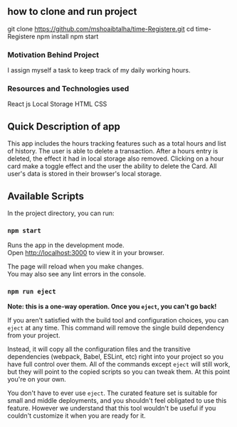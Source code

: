 ## how to clone and run project

git clone https://github.com/mshoaibtalha/time-Registere.git
cd time-Registere
npm install
npm start

### Motivation Behind Project

I assign myself a task to keep track of my daily working hours.

### Resources and Technologies used

React js
Local Storage
HTML
CSS

## Quick Description of app

This app includes the hours tracking features such as a total hours and list of history.
The user is able to delete a transaction. After a hours entry is deleted, the effect it had in local storage also removed.
Clicking on a hour card make a toggle effect and the user the ability to delete the Card.
All user's data is stored in their browser's local storage.

## Available Scripts

In the project directory, you can run:

### `npm start`

Runs the app in the development mode.\
Open [http://localhost:3000](http://localhost:3000) to view it in your browser.

The page will reload when you make changes.\
You may also see any lint errors in the console.

### `npm run eject`

**Note: this is a one-way operation. Once you `eject`, you can't go back!**

If you aren't satisfied with the build tool and configuration choices, you can `eject` at any time. This command will remove the single build dependency from your project.

Instead, it will copy all the configuration files and the transitive dependencies (webpack, Babel, ESLint, etc) right into your project so you have full control over them. All of the commands except `eject` will still work, but they will point to the copied scripts so you can tweak them. At this point you're on your own.

You don't have to ever use `eject`. The curated feature set is suitable for small and middle deployments, and you shouldn't feel obligated to use this feature. However we understand that this tool wouldn't be useful if you couldn't customize it when you are ready for it.
